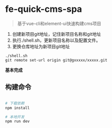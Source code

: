 # fe-quick-cms-spa

> 基于vue-cli和element-ui快速构建cms项目

1. 创建新项目git地址，记住新项目名称和git地址
2. 执行./shell.sh，更新项目名称以及配置文件。
3. 更换仓库地址为新项目git地址

```
./shell.sh
git remote set-url origin git@gxxxxx/xxxxx.git

```
**基本完成**

## 构建命令

``` bash

# 下载依赖
npm install

# 本地开发
npm run dev

```

